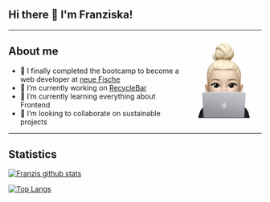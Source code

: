 ## Hi there 👋 I'm Franziska!

---

<img src="./Profil.jpg" align="right"  width="150">

## About me

- 🐡 I finally completed the bootcamp to become a web developer at [neue Fische](https://www.neuefische.de/)
- 🔭 I’m currently working on [RecycleBar](https://github.com/Frenzy265/recycle)
- 🌱 I’m currently learning everything about Frontend
- 👯 I’m looking to collaborate on sustainable projects

---

## Statistics

[![Franzis github stats](https://github-readme-stats.vercel.app/api?username=frenzy265&show_icons=true&theme=merko)](https://github.com/frenzy265/github-readme-stats)

[![Top Langs](https://github-readme-stats.vercel.app/api/top-langs/?username=frenzy265&layout=compact)](https://github.com/frenzy265/github-readme-stats)
